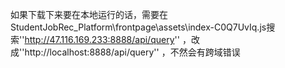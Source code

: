 如果下载下来要在本地运行的话，需要在StudentJobRec_Platform\frontpage\assets\index-C0Q7UvIq.js搜索''http://47.116.169.233:8888/api/query''
，改成''http://localhost:8888/api/query''
，不然会有跨域错误
